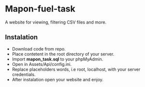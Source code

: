 # Mapon-fuel-task
A website for viewing, filtering CSV files and more.

## Instalation

- Download code from repo.
- Place contetent in the root directory of your server.
- Import **mapon_task.sql** to your phpMyAdmin.
- Open in Assets/Api/config.ini.
- Replace placeholders words, i.e root, localhost, with your server credentials.
- After instalation open your website and enjoy.
